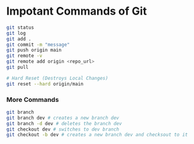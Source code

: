 # Impotant Commands of Git

```bash
git status
git log
git add .
git commit -m "message"
git push origin main
git remote -v
git remote add origin <repo_url>
git pull

# Hard Reset (Destroys Local Changes)
git reset --hard origin/main
```

### More Commands

```bash
git branch
git branch dev # creates a new branch dev
git branch -d dev # deletes the branch dev
git checkout dev # switches to dev branch
git checkout -b dev # creates a new branch dev and checksout to it
```
